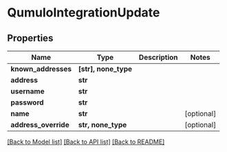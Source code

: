 # QumuloIntegrationUpdate


## Properties

Name | Type | Description | Notes
------------ | ------------- | ------------- | -------------
**known_addresses** | **[str], none_type** |  | 
**address** | **str** |  | 
**username** | **str** |  | 
**password** | **str** |  | 
**name** | **str** |  | [optional] 
**address_override** | **str, none_type** |  | [optional] 

[[Back to Model list]](../#documentation-for-models) [[Back to API list]](../#documentation-for-api-endpoints) [[Back to README]](../)


